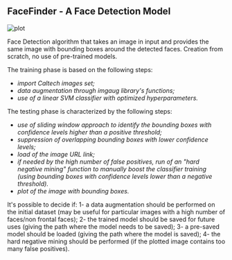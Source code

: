 ## FaceFinder - A Face Detection Model

![plot]([http://url/to/img.png](https://cdn.technologyreview.com/i/images/Face%20detection.png))

Face Detection algorithm that takes an image in input and provides the same image with bounding boxes around the detected faces. 
Creation from scratch, no use of pre-trained models.

The training phase is based on the following steps:
* _import Caltech images set;_
* _data augmentation through imgaug library's functions;_
* _use of a linear SVM classifier with optimized hyperparameters._

The testing phase is characterized by the following steps:
* _use of sliding window approach to identify the bounding boxes with confidence levels higher than a positive threshold;_
* _suppression of overlapping bounding boxes with lower confidence levels;_
* _load of the image URL link;_
* _if needed by the high number of false positives, run of an "hard negative mining" function to manually boost the classifier training (using bounding boxes with confidence levels lower than a negative threshold)._
* _plot of the image with bounding boxes._

It's possible to decide if:
1- a data augmentation should be performed on the initial dataset (may be useful for particular images with a high number of faces/non frontal faces);
2- the trained model should be saved for future uses (giving the path where the model needs to be saved);
3- a pre-saved model should be loaded (giving the path where the model is saved);
4- the hard negative mining should be performed (if the plotted image contains too many false positives).
